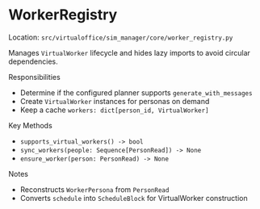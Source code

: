 # WorkerRegistry

Location: `src/virtualoffice/sim_manager/core/worker_registry.py`

Manages `VirtualWorker` lifecycle and hides lazy imports to avoid circular dependencies.

Responsibilities
- Determine if the configured planner supports `generate_with_messages`
- Create `VirtualWorker` instances for personas on demand
- Keep a cache `workers: dict[person_id, VirtualWorker]`

Key Methods
- `supports_virtual_workers() -> bool`
- `sync_workers(people: Sequence[PersonRead]) -> None`
- `ensure_worker(person: PersonRead) -> None`

Notes
- Reconstructs `WorkerPersona` from `PersonRead`
- Converts `schedule` into `ScheduleBlock` for VirtualWorker construction

